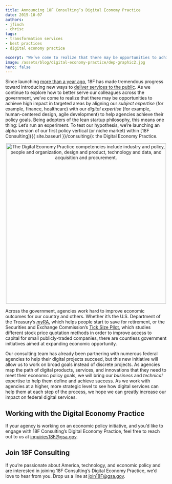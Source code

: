 ```yaml
---
title: Announcing 18F Consulting’s Digital Economy Practice
date: 2015-10-07
authors:
- jfinch
- chrisc
tags:
- transformation services
- best practices
- digital economy practice

excerpt: "We’ve come to realize that there may be opportunities to achieve high impact in targeted areas by aligning our subject expertise with our digital expertise. To test our hypothesis, we’re launching an alpha version of our first policy vertical (or niche market) within 18F Consulting: the Digital Economy Practice."
image: /assets/blog/digital-economy-practice/dep-graphic2.jpg
hero: false
---
```


Since launching [more than a year ago](https://18f.gsa.gov/2015/03/20/one-year-in-and-looking-forward/), 18F has made tremendous progress toward introducing new ways to [deliver services to the public](https://18f.gsa.gov/dashboard/). As we continue to explore how to better serve our colleagues across the government, we’ve come to realize that there may be opportunities to achieve high impact in targeted areas by aligning our *subject expertise* (for example, finance, healthcare) with our *digital expertise* (for example, human-centered design, agile development) to help agencies achieve their policy goals. Being adopters of the lean startup philosophy, this means one thing: Let’s run an experiment. To test our hypothesis, we’re launching an alpha version of our first policy vertical (or niche market) within [18F Consulting]({{ site.baseurl }}/consulting/): the Digital Economy Practice.

<div style="text-align:center">
<img src="{{ site.baseurl }}/assets/blog/digital-economy-practice/dep-graphic2.jpg" alt="The Digital Economy Practice competencies include industry and policy, people and organization, design and product, technology and data, and acquisition and procurement." width="500px">
</div>

Across the government, agencies work hard to improve economic outcomes for our country and others. Whether it’s the U.S. Department of the Treasury’s [*my*RA](https://myra.treasury.gov/), which helps people start to save for retirement, or the Securities and Exchange Commission’s [Tick Size Pilot](http://www.sec.gov/news/pressrelease/2015-82.html), which studies different stock price quotation methods in order to improve access to capital for small publicly-traded companies, there are countless government initiatives aimed at expanding economic opportunity.

Our consulting team has already been partnering with numerous federal agencies to help their digital projects succeed, but this new initiative will allow us to work on broad goals instead of discrete projects. As agencies map the path of digital products, services, and innovations that they need to meet their economic policy goals, we will bring our *business* and *technical* expertise to help them define and achieve success. As we work with agencies at a higher, more strategic level to see how digital services can help them at each step of the process, we hope we can greatly increase our impact on federal digital services.

## Working with the Digital Economy Practice

If your agency is working on an economic policy initiative, and you’d like to engage with 18F Consulting’s Digital Economy Practice, feel free to reach out to us at inquiries18F@gsa.gov.

## Join 18F Consulting

If you’re passionate about America, technology, and economic policy and are interested in joining 18F Consulting’s Digital Economy Practice, we’d love to hear from you. Drop us a line at [join18F@gsa.gov](mailto:join18f@gsa.gov).
